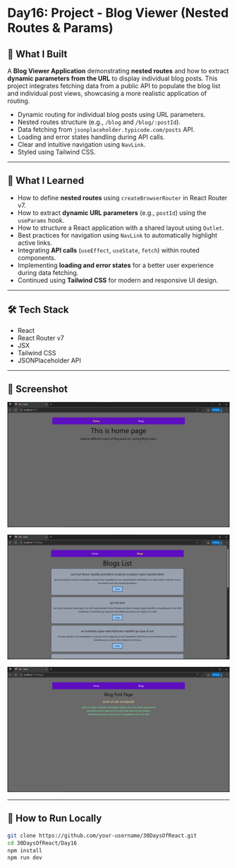 # Day16: Project - Blog Viewer (Nested Routes & Params)

## 🚀 What I Built

A **Blog Viewer Application** demonstrating **nested routes** and how to extract **dynamic parameters from the URL** to display individual blog posts. This project integrates fetching data from a public API to populate the blog list and individual post views, showcasing a more realistic application of routing.

- Dynamic routing for individual blog posts using URL parameters.
- Nested routes structure (e.g., `/blog` and `/blog/:postId`).
- Data fetching from `jsonplaceholder.typicode.com/posts` API.
- Loading and error states handling during API calls.
- Clear and intuitive navigation using `NavLink`.
- Styled using Tailwind CSS.

---

## 🧠 What I Learned

- How to define **nested routes** using `createBrowserRouter` in React Router v7.
- How to extract **dynamic URL parameters** (e.g., `postId`) using the `useParams` hook.
- How to structure a React application with a shared layout using `Outlet`.
- Best practices for navigation using `NavLink` to automatically highlight active links.
- Integrating **API calls** (`useEffect`, `useState`, `fetch`) within routed components.
- Implementing **loading and error states** for a better user experience during data fetching.
- Continued using **Tailwind CSS** for modern and responsive UI design.

---

## 🛠️ Tech Stack

- React
- React Router v7
- JSX
- Tailwind CSS
- JSONPlaceholder API

---

## 📸 Screenshot

![Screenshot](./screenshot1.png)

![Screenshot](./screenshot2.png)

![Screenshot](./screenshot3.png)

---

## 🧪 How to Run Locally

```bash
git clone https://github.com/your-username/30DaysOfReact.git
cd 30DaysOfReact/Day16
npm install
npm run dev